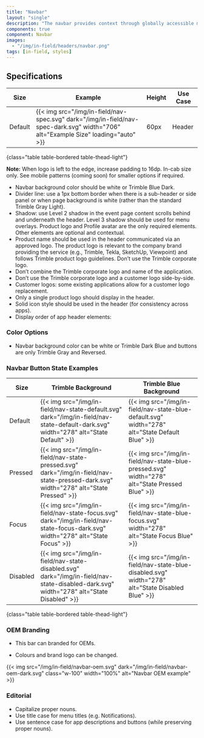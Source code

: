 ```yaml
---
title: "Navbar"
layout: "single"
description: "The navbar provides context through globally accessible menu options."
components: true
component: Navbar
images:
  - "/img/in-field/headers/navbar.png"
tags: [in-field, styles]
---
```


## Specifications

<!-- prettier-ignore-start -->
| Size    | Example                                                                                                                           | Height | Use Case |
| ------- | --------------------------------------------------------------------------------------------------------------------------------- |--------|----------|
| Default | {{< img src="/img/in-field/nav-spec.svg" dark="/img/in-field/nav-spec-dark.svg" width="706" alt="Example Size" loading="auto" >}} | 60px   | Header   |
{class="table table-bordered table-thead-light"}
<!-- prettier-ignore-end -->

**Note:** When logo is left to the edge, increase padding to 16dp. In-cab size only. See mobile patterns (coming soon) for smaller options if required.

- Navbar background color should be white or Trimble Blue Dark.
- Divider line: use a 1px bottom border when there is a sub-header or side panel or when page background is white (rather than the standard Trimble Gray Light).
- Shadow: use Level 2 shadow in the event page content scrolls behind and underneath the header. Level 3 shadow should be used for menu overlays.
  Product logo and Profile avatar are the only required elements. Other elements are optional and contextual.
- Product name should be used in the header communicated via an approved logo. The product logo is relevant to the company brand providing the service (e.g., Trimble, Tekla, SketchUp, Viewpoint) and follows Trimble product logo guidelines.
  Don’t use the Trimble corporate logo.
- Don’t combine the Trimble corporate logo and name of the application.
- Don’t use the Trimble corporate logo and a customer logo side-by-side.
- Customer logos: some existing applications allow for a customer logo replacement.
- Only a single product logo should display in the header.
- Solid icon style should be used in the header (for consistency across apps).
- Display order of app header elements:

### Color Options

- Navbar background color can be white or Trimble Dark Blue and buttons are only Trimble Gray and Reversed.

### Navbar Button State Examples

<!-- prettier-ignore-start -->
| Size     | Trimble Background                                                                                    | Trimble Blue Background |
| -------- | ----------------------------------------------------------------------------------------------------- |-------------------------|
| Default  | {{< img src="/img/in-field/nav-state-default.svg" dark="/img/in-field/nav-state-default-dark.svg" width="278" alt="State Default" >}}    | {{< img src="/img/in-field/nav-state-blue-default.svg" width="278" alt="State Default Blue" >}}   |
| Pressed  | {{< img src="/img/in-field/nav-state-pressed.svg" dark="/img/in-field/nav-state-pressed-dark.svg" width="278" alt="State Pressed" >}}    | {{< img src="/img/in-field/nav-state-blue-pressed.svg" width="278" alt="State Pressed Blue" >}}   |
| Focus    | {{< img src="/img/in-field/nav-state-focus.svg" dark="/img/in-field/nav-state-focus-dark.svg" width="278" alt="State Focus" >}}          | {{< img src="/img/in-field/nav-state-blue-focus.svg" width="278" alt="State Focus Blue" >}}       |
| Disabled | {{< img src="/img/in-field/nav-state-disabled.svg" dark="/img/in-field/nav-state-disabled-dark.svg" width="278" alt="State Disabled" >}} | {{< img src="/img/in-field/nav-state-blue-disabled.svg" width="278" alt="State Disabled Blue" >}} |
{class="table table-bordered table-thead-light"}
<!-- prettier-ignore-end -->

### OEM Branding

- This bar can branded for OEMs.

- Colours and brand logo can be changed.

{{< img src="/img/in-field/navbar-oem.svg" dark="/img/in-field/navbar-oem-dark.svg" class="w-100" width="100%" alt="Navbar OEM example" >}}

### Editorial

- Capitalize proper nouns.
- Use title case for menu titles (e.g. Notifications).
- Use sentence case for app descriptions and buttons (while preserving proper nouns).
